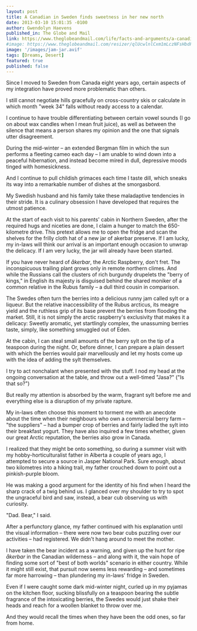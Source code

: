```yaml
---
layout: post
title: A Canadian in Sweden finds sweetness in her new north
date: 2013-03-10 15:01:35 -0100
author: Gwendolyn Haevens
published_in: The Globe and Mail
link: https://www.theglobeandmail.com/life/facts-and-arguments/a-canadian-in-sweden-finds-sweetness-in-her-new-north/article9530617/
#image: https://www.theglobeandmail.com/resizer/qlUcwlnlCxm1mLczNFsHbdFK5O4=/1200x0/filters:quality(80)/arc-anglerfish-tgam-prod-tgam.s3.amazonaws.com/public/4G77JA6K6BAVJHPXITPNLI3RKU
image: '/images/jam-jar.avif'
tags: [Dreams, Desert]
featured: true
published: false
---
```

Since I moved to Sweden from Canada eight years ago, certain aspects of my integration have proved more problematic than others.<!--more-->

I still cannot negotiate hills gracefully on cross-country skis or calculate in which month "week 34" falls without ready access to a calendar.

I continue to have trouble differentiating between certain vowel sounds (I go on about wax candles when I mean fruit juice), as well as between the silence that means a person shares my opinion and the one that signals utter disagreement.

During the mid-winter – an extended Bergman film in which the sun performs a fleeting cameo each day – I am unable to wind down into a peaceful hibernation, and instead become mired in dull, depressive moods tinged with homesickness.

And I continue to pull childish grimaces each time I taste dill, which sneaks its way into a remarkable number of dishes at the smorgasbord.

My Swedish husband and his family take these maladaptive tendencies in their stride. It is a culinary obsession I have developed that requires the utmost patience.

At the start of each visit to his parents' cabin in Northern Sweden, after the required hugs and niceties are done, I claim a hunger to match the 650-kilometre drive. This pretext allows me to open the fridge and scan the shelves for the frilly cloth hat of a new jar of akerbar preserve. If I am lucky, my in-laws will think our arrival is an important enough occasion to unwrap the delicacy. If I am very lucky, the jar will already have been started.

If you have never heard of *åkerbar*, the Arctic Raspberry, don't fret. The inconspicuous trailing plant grows only in remote northern climes. And while the Russians call the clusters of rich burgundy drupelets the "berry of kings," in English its majesty is disguised behind the shared moniker of a common relative in the Rubus family – a dull third cousin in comparison.

The Swedes often turn the berries into a delicious runny jam called sylt or a liqueur. But the relative inaccessibility of the Rubus arcticus, its meagre yield and the ruthless grip of its base prevent the berries from flooding the market. Still, it is not simply the arctic raspberry's exclusivity that makes it a delicacy: Sweetly aromatic, yet startlingly complex, the unassuming berries taste, simply, like something smuggled out of Eden.

At the cabin, I can steal small amounts of the berry sylt on the tip of a teaspoon during the night. Or, before dinner, I can prepare a plain dessert with which the berries would pair marvellously and let my hosts come up with the idea of adding the sylt themselves.

I try to act nonchalant when presented with the stuff. I nod my head at the ongoing conversation at the table, and throw out a well-timed "Jasa?" ("Is that so?")

But really my attention is absorbed by the warm, fragrant sylt before me and everything else is a disruption of my private rapture.

My in-laws often choose this moment to torment me with an anecdote about the time when their neighbours who own a commercial berry farm – "the suppliers" – had a bumper crop of berries and fairly ladled the sylt into their breakfast yogurt. They have also inquired a few times whether, given our great Arctic reputation, the berries also grow in Canada.

I realized that they might be onto something, so during a summer visit with my hobby-horticulturalist father in Alberta a couple of years ago, I attempted to secure a source in Jasper National Park. Sure enough, about two kilometres into a hiking trail, my father crouched down to point out a pinkish-purple bloom.

He was making a good argument for the identity of his find when I heard the sharp crack of a twig behind us. I glanced over my shoulder to try to spot the ungraceful bird and saw, instead, a bear cub observing us with curiosity.

"Dad. Bear," I said.

After a perfunctory glance, my father continued with his explanation until the visual information – there were now two bear cubs puzzling over our activities – had registered. We didn't hang around to meet the mother.

I have taken the bear incident as a warning, and given up the hunt for ripe *åkerbar* in the Canadian wilderness – and along with it, the vain hope of finding some sort of "best of both worlds" scenario in either country. While it might still exist, that pursuit now seems less rewarding – and sometimes far more harrowing – than plundering my in-laws' fridge in Sweden.

Even if I were caught some dark mid-winter night, curled up in my pyjamas on the kitchen floor, sucking blissfully on a teaspoon bearing the subtle fragrance of the intoxicating berries, the Swedes would just shake their heads and reach for a woollen blanket to throw over me.

And they would recall the times when they have been the odd ones, so far from home.
